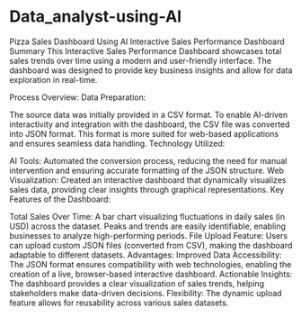 # Data_analyst-using-AI
Pizza Sales Dashboard Using AI
Interactive Sales Performance Dashboard Summary
This Interactive Sales Performance Dashboard showcases total sales trends over time using a modern and user-friendly interface. The dashboard was designed to provide key business insights and allow for data exploration in real-time.

Process Overview:
Data Preparation:

The source data was initially provided in a CSV format.
To enable AI-driven interactivity and integration with the dashboard, the CSV file was converted into JSON format. This format is more suited for web-based applications and ensures seamless data handling.
Technology Utilized:

AI Tools: Automated the conversion process, reducing the need for manual intervention and ensuring accurate formatting of the JSON structure.
Web Visualization: Created an interactive dashboard that dynamically visualizes sales data, providing clear insights through graphical representations.
Key Features of the Dashboard:

Total Sales Over Time: A bar chart visualizing fluctuations in daily sales (in USD) across the dataset. Peaks and trends are easily identifiable, enabling businesses to analyze high-performing periods.
File Upload Feature: Users can upload custom JSON files (converted from CSV), making the dashboard adaptable to different datasets.
Advantages:
Improved Data Accessibility: The JSON format ensures compatibility with web technologies, enabling the creation of a live, browser-based interactive dashboard.
Actionable Insights: The dashboard provides a clear visualization of sales trends, helping stakeholders make data-driven decisions.
Flexibility: The dynamic upload feature allows for reusability across various sales datasets.
